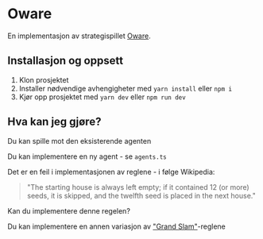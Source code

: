 # Oware

En implementasjon av strategispillet [Oware](https://en.wikipedia.org/wiki/Oware).

## Installasjon og oppsett

1. Klon prosjektet
2. Installer nødvendige avhengigheter med `yarn install` eller `npm i`
3. Kjør opp prosjektet med `yarn dev` eller `npm run dev`


## Hva kan jeg gjøre?

Du kan spille mot den eksisterende agenten

Du kan implementere en ny agent - se `agents.ts`

Det er en feil i implementasjonen av reglene - i følge Wikipedia: 
> "The starting house is always left empty; if it contained 12 (or more) seeds, it is skipped, and the twelfth seed is placed in the next house."

Kan du implementere denne regelen?

Du kan implementere en annen variasjon av ["Grand Slam"](https://en.wikipedia.org/wiki/Oware#%22Grand_slam%22_variations)-reglene